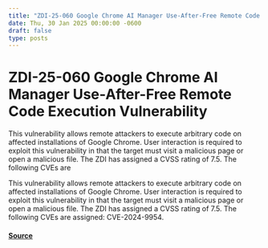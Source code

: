 ```yaml
---
title: "ZDI-25-060 Google Chrome AI Manager Use-After-Free Remote Code Execution Vulnerability"
date: Thu, 30 Jan 2025 00:00:00 -0600
draft: false
type: posts
---
```

# ZDI-25-060 Google Chrome AI Manager Use-After-Free Remote Code Execution Vulnerability





This vulnerability allows remote attackers to execute arbitrary code on affected installations of Google Chrome. User interaction is required to exploit this vulnerability in that the target must visit a malicious page or open a malicious file. The ZDI has assigned a CVSS rating of 7.5. The following CVEs are

This vulnerability allows remote attackers to execute arbitrary code on affected installations of Google Chrome. User interaction is required to exploit this vulnerability in that the target must visit a malicious page or open a malicious file. The ZDI has assigned a CVSS rating of 7.5. The following CVEs are assigned: CVE-2024-9954.

#### [Source](http://www.zerodayinitiative.com/advisories/ZDI-25-060/)

